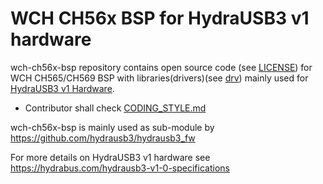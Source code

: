 # WCH CH56x BSP for HydraUSB3 v1 hardware
wch-ch56x-bsp repository contains open source code (see [LICENSE](LICENSE)) for WCH CH565/CH569 BSP with libraries(drivers)(see [drv](drv/)) mainly used for [HydraUSB3 v1 Hardware](https://github.com/hydrausb3/hydrausb3_hw).
* Contributor shall check [CODING_STYLE.md](CODING_STYLE.md)

wch-ch56x-bsp is mainly used as sub-module by https://github.com/hydrausb3/hydrausb3_fw

For more details on HydraUSB3 v1 hardware see https://hydrabus.com/hydrausb3-v1-0-specifications
